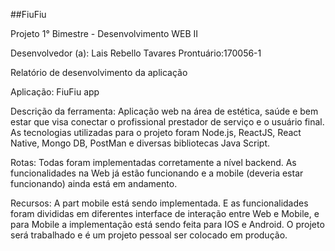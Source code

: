 ##FiuFiu

Projeto 1° Bimestre - Desenvolvimento WEB II

Desenvolvedor (a): Lais Rebello Tavares	Prontuário:170056-1

Relatório de desenvolvimento da aplicação

Aplicação: FiuFiu app 

Descrição da ferramenta: Aplicação web na área de estética, saúde e bem estar que visa conectar o profissional prestador de serviço e o usuário final. As tecnologias utilizadas para o projeto foram Node.js, ReactJS, React Native, Mongo DB, PostMan e diversas bibliotecas Java Script. 

Rotas: Todas foram implementadas corretamente a nível backend. As funcionalidades na Web já estão funcionando e a mobile (deveria estar funcionando) ainda está em andamento. 

Recursos: A part mobile está sendo implementada. E as funcionalidades foram divididas em diferentes interface de interação entre Web e Mobile, e para Mobile a implementação está sendo feita para IOS e Android. O projeto será trabalhado e é um projeto pessoal ser colocado em produção. 

